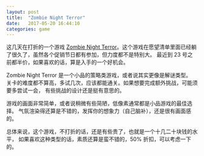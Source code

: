 ```yaml
---
layout: post
title:  "Zombie Night Terror"
date:   2017-05-20 16:44:10
categories: game
---
```


这几天在打折的一个游戏 [Zombie Night Terror](http://store.steampowered.com/app/416680/Zombie_Night_Terror/)。这个游戏在愿望清单里面已经躺了很久了，虽然各个促销节日都有参加，但力度都不是特别大。
最近到 23 号之前都半价，如果喜欢的话，算是入手的一个好机会。

Zombie Night Terror 是一个小品的策略类游戏，或者说其实更像是解谜类型。
关卡的难度都不算高，多试几次，应该都能通关。如果想要完成额外挑战，可能须要多尝试一会，
有些挑战的设计还是挺有意思的。

游戏的画面非常简单，或者说稍微有些简陋，低像素通常都是小品游戏的最佳选择。
气氛渲染得还算是不错的，发挥你的想象力（自己脑补），还是很有画面感的。

总体来说，这个游戏，不打折的话，还是有些贵了，也就是一个十几二十块钱的水平，
如果喜欢这种类型的话，素质还算是蛮不错的，50% 折扣，可以考虑一下的。
